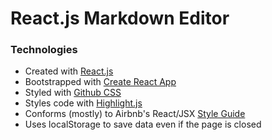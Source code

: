 # React.js Markdown Editor

### Technologies
- Created with [React.js](https://facebook.github.io/react/)
- Bootstrapped with [Create React App](https://github.com/facebookincubator/create-react-app)
- Styled with [Github CSS](https://github.com/sindresorhus/github-markdown-css)
- Styles code with [Highlight.js](https://highlightjs.org/)
- Conforms (mostly) to Airbnb's React/JSX [Style Guide](https://github.com/airbnb/javascript/tree/master/react)
- Uses localStorage to save data even if the page is closed
